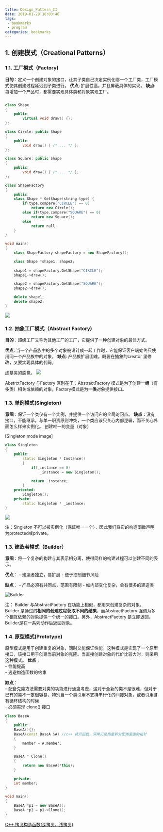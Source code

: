 ```yaml
---
title: Design_Pattern_II
date: 2019-01-28 18:03:48
tags: 
 - bookmarks
 - program
categories: bookmarks
---
```


## 1. 创建模式（Creational Patterns）
### 1.1. 工厂模式（Factory)
**目的**：定义一个创建对象的接口，让其子类自己决定实例化哪一个工厂类，工厂模式使其创建过程延迟到子类进行。
**优点**: 扩展性高，并且屏蔽具体的实现。
**缺点**: 每增加一个产品时，都需要实现具体类和对象实现工厂。

```c++

class Shape
{
    public:
        virtual void draw() {};
};

class Circle: public Shape
{
    public:
        void draw() { /* ... */ };
};

class Square: public Shape
{
    public:
        void draw() { /* ... */ };
};

class ShapeFactory
{
    public:
    class Shape * GetShape(string type) {
        if(type.compare("CIRCLE") == 0)
            return new Circle();
        else if(type.compare("SQUARE") == 0)
            return new Square();
        else 
            return null;
    }
}

void main()
{
    class ShapeFactory shapeFactory = new ShapeFactory();

    class Shape *shape1, shape2;
    
    shape1 = shapeFactory.GetShape("CIRCLE");
    shape1->draw();

    shape2 = shapeFactory.GetShape("SQUARE");
    shape2->draw();

    delete shape1;
    delete shape2;
}
```
![](https://raw.githubusercontent.com/JShell07/jshell07.github.io/master/images/DesignPattern/CreationalPattern/Factory_Pattern.png)

<!--more-->

### 1.2. 抽象工厂模式（Abstract Factory)
**目的**：超级工厂又称为其他工厂的工厂，它提供了一种创建对象的最佳方式。

**优点**: 当一个产品族中的多个对象被设计成一起工作时，它能保证客户端始终只使用同一个产品族中的对象。
**缺点**: 产品族扩展困难。既要在抽象的creator 里修改，又要实现具体的代码。

虚基类的感觉。
![](https://raw.githubusercontent.com/JShell07/jshell07.github.io/master/images/DesignPattern/CreationalPattern/AbstractFactory_Pattern.png)

AbstrctFactory 与Factory 区别在于：AbstractFactory 模式是为了创建**一组**（有多类）相关或依赖的对象，Factory模式是为**一类**对象提供接口。

### 1.3. 单例模式(Singleton)
**意图**：保证一个类仅有一个实例，并提供一个访问它的全局访问点。
**缺点**：没有接口，不能继承，与单一职责原则冲突，一个类应该只关心内部逻辑，而不关心外面怎么样来实例化。
创建唯一的变量（对象）

[Singleton mode image]

```c++
class Singleton
{
    public:
        static Singleton * Instance()
        {
            if(_instance == 0)
                _instance = new Singleton();

            return _instance;
        }
    protected:
        Singleton();
    private:
        static Singleton * _instance;
}
```

![](https://raw.githubusercontent.com/JShell07/jshell07.github.io/master/images/DesignPattern/CreationalPattern/Singleton_Pattern.png)

注：Singleton 不可以被实例化（保证唯一一个），因此我们将它的构造函数声明为protected或private。

### 1.3. 建造者模式（Builder）
**意图**：将一个复杂的构建与其表示相分离，使得同样的构建过程可以创建不同的表示。

**优点**： 
    - 建造者独立，易扩展
    - 便于控制细节风险

**缺点**： 
    - 产品必须有共同点，范围有限制
    - 如内部变化复杂，会有很多的建造类

![Builder](https://raw.githubusercontent.com/JShell07/jshell07.github.io/master/images/DesignPattern/CreationalPattern/Builder_Pattern.png)

注：
Builder 与AbstractFactory 在功能上相似，都用来创建复杂的对象。Builder 是通过的**相同的创建过程获取不同的结果**，而AbstractFactory 强调为多个相互依赖的对象提供一个统一的接口。另外，AbstractFactory 是立即返回，Builder是在一系列动作后返回对象。


### 1.4. 原型模式(Prototype)
原型模式是用于创建重复的对象，同时又能保证性能。这种模式是实现了一个原型接口，该接口用于创建当前对象的克隆。当直接创建对象的代价比较大时，则采用这种模式。
**优点**：  
    - 性能提高      
    - 逃避构造函数的约束    

**缺点**：  
    - 配备克隆方法需要对类的功能进行通盘考虑，这对于全新的类不是很难，但对于已有的类不一定很容易，特别当一个类引用不支持串行化的间接对象，或者引用含有循环结构的时候    
    - 必须实现 clone() 接口 

```c++
class BaseA
{
    public:
    BaseA(){};
    BaseA(const BaseA &A) //c++ 拷贝函数，深拷贝是指重新分配类里面的指针
    {
        member = A.member;
    }

    BaseA * Clone()
    {
        return new BaseA(*this);
    }

    private:
    int member;
}

void main()
{
    BaseA *p1 = new BaseA();
    BaseA *p2 = p1->Clone();
}
```
[C++ 拷贝构造函数(深拷贝，浅拷贝)](https://www.cnblogs.com/BlueTzar/articles/1223313.html)